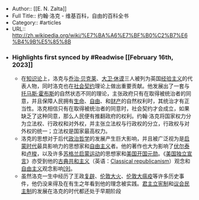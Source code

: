 - Author:: [[E. N. Zalta]]
- Full Title:: 约翰·洛克 - 维基百科，自由的百科全书
- Category:: #articles
- URL:: http://zh.wikipedia.org/wiki/%E7%BA%A6%E7%BF%B0%C2%B7%E6%B4%9B%E5%85%8B
- ### Highlights first synced by #Readwise [[February 16th, 2023]]
    - 在[知识论](/wiki/%E7%9F%A5%E8%AF%86%E8%AE%BA "知识论")上，洛克与[乔治·贝克莱](/wiki/%E4%B9%94%E6%B2%BB%C2%B7%E8%B4%9D%E5%85%8B%E8%8E%B1 "乔治·贝克莱")、[大卫·休谟](/wiki/%E5%A4%A7%E5%8D%AB%C2%B7%E4%BC%91%E8%B0%9F "大卫·休谟")三人被列为英国[经验主义](/wiki/%E7%BB%8F%E9%AA%8C%E4%B8%BB%E4%B9%89 "经验主义")的代表人物，同时洛克也在[社会契约](/wiki/%E7%A4%BE%E6%9C%83%E5%A5%91%E7%B4%84 "社会契约")理论上做出重要贡献。他发展出了一套与[托马斯·霍布斯](/wiki/%E6%89%98%E9%A9%AC%E6%96%AF%C2%B7%E9%9C%8D%E5%B8%83%E6%96%AF "托马斯·霍布斯")的自然状态不同的理论，主张政府只有在取得被统治者的同意，并且保障人民拥有[生命](/wiki/%E7%94%9F%E5%91%BD "生命")、[自由](/wiki/%E8%87%AA%E7%94%B1 "自由")、和[财产](/wiki/%E6%89%80%E6%9C%89%E6%9D%83 "所有权")的自然权利时，其统治才有正当性。洛克相信只有在取得被统治者的同意时，社会契约才会成立，如果缺乏了这种同意，那么人民便有推翻政府的权利。约翰·洛克将国家权力分为立法权、行政权和对外权，并主张立法权与行政权的分立，行政权与对外权的统一；立法权是国家最高权力。
    - 洛克的思想对于后代[政治哲学](/wiki/%E6%94%BF%E6%B2%BB%E5%93%B2%E5%AD%A6 "政治哲学")的发展产生巨大影响，并且被广泛视为是[启蒙时代](/wiki/%E5%95%9F%E8%92%99%E6%99%82%E4%BB%A3 "启蒙时代")最具影响力的思想家和[自由主义](/wiki/%E8%87%AA%E7%94%B1%E4%B8%BB%E4%B9%89 "自由主义")者。他的著作也大为影响了[伏尔泰](/wiki/%E4%BC%8F%E7%88%BE%E6%B3%B0 "伏尔泰")和[卢梭](/wiki/%E8%AE%A9%C2%B7%E9%9B%85%E5%90%84%C2%B7%E5%8D%A2%E6%A2%AD "让·雅各·卢梭")，以及许多[苏格兰启蒙运动](/wiki/%E8%98%87%E6%A0%BC%E8%98%AD%E5%95%9F%E8%92%99%E9%81%8B%E5%8B%95 "苏格兰启蒙运动")的思想家和[美国开国元勋](/wiki/%E7%BE%8E%E5%9C%8B%E9%96%8B%E5%9C%8B%E5%85%83%E5%8B%B3 "美国开国元勋")。《[美国独立宣言](/wiki/%E7%BE%8E%E5%9C%8B%E7%8D%A8%E7%AB%8B%E5%AE%A3%E8%A8%80 "美国独立宣言")》亦受到他的[古典共和主义](/w/index.php?title=%E5%8F%A4%E5%85%B8%E5%85%B1%E5%92%8C%E4%B8%BB%E4%B9%89&action=edit&redlink=1)（英语：[Classical republicanism](https://en.wikipedia.org/wiki/Classical_republicanism "en:Classical republicanism")）观念和[自由主义](/wiki/%E8%87%AA%E7%94%B1%E4%B8%BB%E4%B9%89 "自由主义")观念影响[[9]](#cite_note-9)。
    - 虽然洛克一生中经历了王政[复辟](/wiki/%E5%BE%A9%E8%BE%9F "复辟")、[伦敦大火](/wiki/%E5%80%AB%E6%95%A6%E5%A4%A7%E7%81%AB "伦敦大火")、[伦敦大瘟疫](/wiki/%E5%80%AB%E6%95%A6%E5%A4%A7%E7%98%9F%E7%96%AB "伦敦大瘟疫")等许多历史事件，他仍没来得及在有生之年看到他的理念被实践。[君主立宪制](/wiki/%E5%90%9B%E4%B8%BB%E7%AB%8B%E5%AE%AA%E5%88%B6 "君主立宪制")和[议会民主制](/wiki/%E8%AD%B0%E6%9C%83%E5%88%B6 "议会制")的发展在洛克的时代都还处于早期阶段
